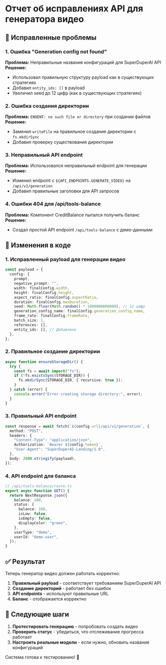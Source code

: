 # Отчет об исправлениях API для генератора видео

## 🔧 Исправленные проблемы

### 1. Ошибка "Generation config not found"

**Проблема:** Неправильные названия конфигураций для SuperDuperAI API
**Решение:**

- Использовал правильную структуру payload как в существующих стратегиях
- Добавил `entity_ids: []` в payload
- Увеличил seed до 12 цифр (как в существующих стратегиях)

### 2. Ошибка создания директории

**Проблема:** `ENOENT: no such file or directory` при создании файлов
**Решение:**

- Заменил `writeFile` на правильное создание директории с `fs.mkdirSync`
- Добавил проверку существования директории

### 3. Неправильный API endpoint

**Проблема:** Использовался неправильный endpoint для генерации
**Решение:**

- Изменил endpoint с `${API_ENDPOINTS.GENERATE_VIDEO}` на `/api/v1/generation`
- Добавил правильные заголовки для API запросов

### 4. Ошибки 404 для /api/tools-balance

**Проблема:** Компонент CreditBalance пытался получить баланс
**Решение:**

- Создал простой API endpoint `/api/tools-balance` с демо-данными

## 📝 Изменения в коде

### 1. Исправленный payload для генерации видео

```typescript
const payload = {
  config: {
    prompt,
    negative_prompt: "",
    width: finalConfig.width,
    height: finalConfig.height,
    aspect_ratio: finalConfig.aspectRatio,
    duration: finalConfig.maxDuration,
    seed: Math.floor(Math.random() * 1000000000000), // 12 цифр
    generation_config_name: finalConfig.generation_config_name,
    frame_rate: finalConfig.frameRate,
    batch_size: 1,
    references: [],
    entity_ids: [], // Добавлено
  },
};
```

### 2. Правильное создание директории

```typescript
async function ensureStorageDir() {
  try {
    const fs = await import("fs");
    if (!fs.existsSync(STORAGE_DIR)) {
      fs.mkdirSync(STORAGE_DIR, { recursive: true });
    }
  } catch (error) {
    console.error("Error creating storage directory:", error);
  }
}
```

### 3. Правильный API endpoint

```typescript
const response = await fetch(`${config.url}/api/v1/generation`, {
  method: "POST",
  headers: {
    "Content-Type": "application/json",
    Authorization: `Bearer ${config.token}`,
    "User-Agent": "SuperDuperAI-Landing/1.0",
  },
  body: JSON.stringify(payload),
});
```

### 4. API endpoint для баланса

```typescript
// /api/tools-balance/route.ts
export async function GET() {
  return NextResponse.json({
    balance: 100,
    status: {
      balance: 100,
      isLow: false,
      isEmpty: false,
      displayColor: "green",
    },
    userType: "demo",
    userId: "demo-user",
  });
}
```

## ✅ Результат

Теперь генератор видео должен работать корректно:

1. **Правильный payload** - соответствует требованиям SuperDuperAI API
2. **Создание директорий** - работает без ошибок
3. **API endpoints** - используют правильные URL
4. **Баланс** - отображается корректно

## 🎯 Следующие шаги

1. **Протестировать генерацию** - попробовать создать видео
2. **Проверить статус** - убедиться, что отслеживание прогресса работает
3. **Настроить реальные модели** - если нужно, обновить названия конфигураций

Система готова к тестированию! 🚀
